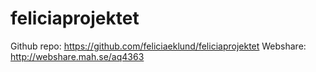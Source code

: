 # feliciaprojektet
Github repo: https://github.com/feliciaeklund/feliciaprojektet
Webshare: http://webshare.mah.se/aq4363
